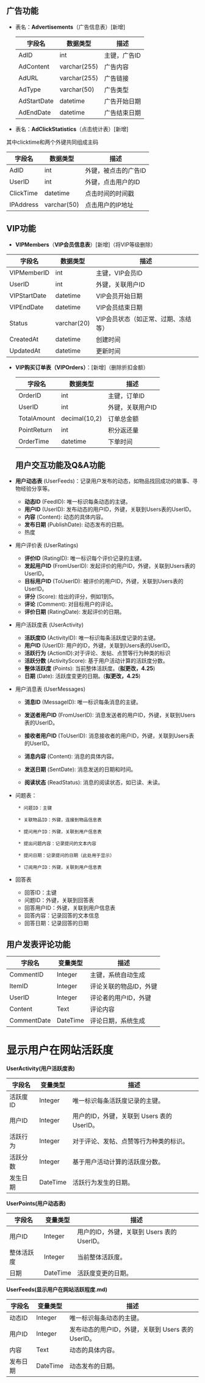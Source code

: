 ## 广告功能

- 表名：**Advertisements**（广告信息表）[新增]
	
	| 字段名      | 数据类型     | 描述         |
	| ----------- | ------------ | ------------ |
	| AdID        | int          | 主键，广告ID |
	| AdContent   | varchar(255) | 广告内容     |
	| AdURL       | varchar(255) | 广告链接     |
	| AdType      | varchar(50)  | 广告类型     |
	| AdStartDate | datetime     | 广告开始日期 |
	| AdEndDate   | datetime     | 广告结束日期 |
	
- 表名：**AdClickStatistics**（点击统计表）[新增]

其中clicktime和两个外键共同组成主码

| 字段名    | 数据类型    | 描述                 |
| --------- | ----------- | -------------------- |
| AdID      | int         | 外键，被点击的广告ID |
| UserID    | int         | 外键，点击用户的ID   |
| ClickTime | datetime    | 点击时间的时间戳     |
| IPAddress | varchar(50) | 点击用户的IP地址     |

## VIP功能

- **VIPMembers**（**VIP会员信息表**）[新增]（将VIP等级删除）

| 字段名       | 数据类型    | 描述                                |
| ------------ | ----------- | ----------------------------------- |
| VIPMemberID  | int         | 主键，VIP会员ID                     |
| UserID       | int         | 外键，关联用户ID                    |
| VIPStartDate | datetime    | VIP会员开始日期                     |
| VIPEndDate   | datetime    | VIP会员结束日期                     |
| Status       | varchar(20) | VIP会员状态（如正常、过期、冻结等） |
| CreatedAt    | datetime    | 创建时间                            |
| UpdatedAt    | datetime    | 更新时间                            |

- **VIP购买订单表（VIPOrders）**：[新增]（删除折扣金额）

  | 字段名      | 数据类型      | 描述             |
  | ----------- | ------------- | ---------------- |
  | OrderID     | int           | 主键，订单ID     |
  | UserID      | int           | 外键，关联用户ID |
  | TotalAmount | decimal(10,2) | 订单总金额       |
  | PointReturn | int           | 积分返还量       |
  | OrderTime   | datetime      | 下单时间         |

  ## 用户交互功能及Q&A功能

- **用户动态表** (UserFeeds)：记录用户发布的动态，如物品找回成功的故事、寻物经验分享等。
	
	- **动态ID** (FeedID): 唯一标识每条动态的主键。
	- **用户ID** (UserID): 发布动态的用户ID，外键，关联到Users表的UserID。
	- **内容** (Content): 动态的具体内容。
	- **发布日期** (PublishDate): 动态发布的日期。
	- 热度
	
- 用户评价表 (UserRatings)

	- **评价ID** (RatingID): 唯一标识每个评价记录的主键。
	- **发起用户ID** (FromUserID): 发起评价的用户ID，外键，关联到Users表的UserID。
	- **目标用户ID** (ToUserID): 被评价的用户ID，外键，关联到Users表的UserID。
	- **评分** (Score): 给出的评分，例如1到5。
	- **评论** (Comment): 对目标用户的评论。
	- **评价日期** (RatingDate): 发起评价的日期。

- 用户活跃度表 (UserActivity)

	- **活跃度ID** (ActivityID): 唯一标识每条活跃度记录的主键。
	- **用户ID** (UserID): 用户的ID，外键，关联到Users表的UserID。
	- **活跃行为** (ActionID):对于评论、发帖、点赞等行为种类的标识
	- **活跃分数** (ActivityScore): 基于用户活动计算的活跃度分数。
	- **整体活跃度** (Points): 当前整体活跃度。(**拟更改，4.25**)
	- **日期** (Date): 活跃度变更的日期。(**拟更改，4.25**)

- 用户消息表 (UserMessages)

	- **消息ID** (MessageID): 唯一标识每条消息的主键。

	- **发送者用户ID** (FromUserID): 消息发送者的用户ID，外键，关联到Users表的UserID。

	- **接收者用户ID** (ToUserID): 消息接收者的用户ID，外键，关联到Users表的UserID。

	- **消息内容** (Content): 消息的具体内容。

	- **发送日期** (SentDate): 消息发送的日期和时间。

	- **阅读状态** (ReadStatus): 消息的阅读状态，如已读、未读。

- 问题表：

	   * 问题ID：主键

	   * 关联物品ID：外键，连接到物品信息表

	   * 提问用户ID：外键，关联到用户信息表

	   * 提出问题内容：记录提问的文本内容

	   * 提问日期：记录提问的日期（此处用于显示）

	   * 订阅用户ID：外键，关联到用户信息表


- 回答表
	- 回答ID：主键
	- 问题ID：外键，关联到回答表
	- 回答用户ID：外键，关联到用户信息表
	- 回答内容：记录回答的文本信息
	- 回答日期：记录回答的日期

## 用户发表评论功能

| 字段名        | 变量类型   | 描述                           |
| ------------- | ---------- | ------------------------------ |
| CommentID     | Integer    | 主键，系统自动生成             |
| ItemID        | Integer    | 评论关联的物品ID，外键         |
| UserID        | Integer    | 评论者的用户ID，外键           |
| Content       | Text       | 评论内容                       |
| CommentDate   | DateTime   | 评论日期，系统生成             |

# 显示用户在网站活跃度
**UserActivity(用户活跃度表)**

| 字段名       | 变量类型  | 描述                               |
| ------------ | --------- | ---------------------------------- |
| 活跃度ID     | Integer   | 唯一标识每条活跃度记录的主键。     |
| 用户ID       | Integer   | 用户的ID，外键，关联到 Users 表的 UserID。 |
| 活跃行为     | Integer   | 对于评论、发帖、点赞等行为种类的标识。 |
| 活跃分数     | Integer   | 基于用户活动计算的活跃度分数。     |
| 发生日期     | DateTime   | 活跃行为发生的日期。     |

**UserPoints(用户动态表)**

| 字段名       | 变量类型  | 描述                               |
| ------------ | --------- | ---------------------------------- |
| 用户ID       | Integer   | 用户的ID，外键，关联到 Users 表的 UserID。 |
| 整体活跃度   | Integer   | 当前整体活跃度。                   |
| 日期         | DateTime  | 活跃度变更的日期。   |

**UserFeeds(显示用户在网站活跃程度.md)**

| 字段名       | 变量类型  | 描述                               |
| ------------ | --------- | ---------------------------------- |
| 动态ID       | Integer   | 唯一标识每条动态的主键。          |
| 用户ID       | Integer   | 发布动态的用户ID，外键，关联到 Users 表的 UserID。 |
| 内容         | Text      | 动态的具体内容。                   |
| 发布日期     | DateTime  | 动态发布的日期。 |